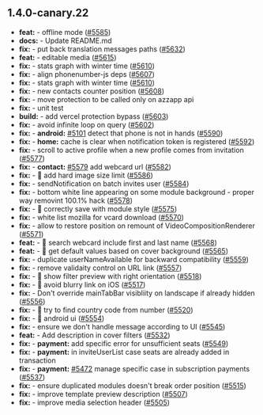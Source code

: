 ## 1.4.0-canary.22

* **feat:**  - offline mode ([#5585](https://github.com/AzzappApp/azzapp/pull/5585))
* **docs:**  - Update README.md
* **fix:**  - put back translation messages paths ([#5632](https://github.com/AzzappApp/azzapp/pull/5632))
* **feat:**  - editable media ([#5615](https://github.com/AzzappApp/azzapp/pull/5615))
* **fix:**  - stats graph with winter time ([#5610](https://github.com/AzzappApp/azzapp/pull/5610))
* **fix:**  - align phonenumber-js deps ([#5607](https://github.com/AzzappApp/azzapp/pull/5607))
* **fix:**  - stats graph with winter time ([#5610](https://github.com/AzzappApp/azzapp/pull/5610))
* **fix:**  - new contacts counter position ([#5608](https://github.com/AzzappApp/azzapp/pull/5608))
* **fix:**  - move protection to be called only on azzapp api
* **fix:**  - unit test
* **build:**  - add vercel protection bypass ([#5603](https://github.com/AzzappApp/azzapp/pull/5603))
* **fix:**  - avoid infinite loop on query ([#5602](https://github.com/AzzappApp/azzapp/pull/5602))
* **fix:**  - **android:** [#5101](https://github.com/AzzappApp/azzapp/pull/5101) detect that phone is not in hands ([#5590](https://github.com/AzzappApp/azzapp/pull/5590))
* **fix:**  - **home:** cache is clear when notification token is registered ([#5592](https://github.com/AzzappApp/azzapp/pull/5592))
* **fix:**  - scroll to active profile when a new profile comes from invitation ([#5577](https://github.com/AzzappApp/azzapp/pull/5577))
* **fix:**  - **contact:** [#5579](https://github.com/AzzappApp/azzapp/pull/5579) add webcard url ([#5582](https://github.com/AzzappApp/azzapp/pull/5582))
* **fix:**  - 🐛 add hard image size limit ([#5586](https://github.com/AzzappApp/azzapp/pull/5586))
* **fix:**  - sendNotification on batch invites user ([#5584](https://github.com/AzzappApp/azzapp/pull/5584))
* **fix:**  - bottom white line appearing on some module background - proper way removint 100.1% hack ([#5578](https://github.com/AzzappApp/azzapp/pull/5578))
* **fix:**  - 🐛 correctly save with module style ([#5575](https://github.com/AzzappApp/azzapp/pull/5575))
* **fix:**  - white list mozilla for vcard download ([#5570](https://github.com/AzzappApp/azzapp/pull/5570))
* **fix:**  - allow to restore position on remount of VideoCompositionRenderer ([#5571](https://github.com/AzzappApp/azzapp/pull/5571))
* **feat:**  - 🎸 search webcard include first and last name ([#5568](https://github.com/AzzappApp/azzapp/pull/5568))
* **feat:**  - 🎸 get default values based on cover background ([#5565](https://github.com/AzzappApp/azzapp/pull/5565))
* **fix:**  - duplicate userNameAvailable for backward compatibility ([#5559](https://github.com/AzzappApp/azzapp/pull/5559))
* **fix:**  - remove validaity control on URL link ([#5557](https://github.com/AzzappApp/azzapp/pull/5557))
* **fix:**  - 🐛 show filter preview with right orientation ([#5518](https://github.com/AzzappApp/azzapp/pull/5518))
* **fix:**  - 🐛 avoid blurry link on iOS ([#5517](https://github.com/AzzappApp/azzapp/pull/5517))
* **fix:**  - Don't override mainTabBar visibliity on landscape if already hidden ([#5556](https://github.com/AzzappApp/azzapp/pull/5556))
* **fix:**  - 🐛 try to find country code from number ([#5520](https://github.com/AzzappApp/azzapp/pull/5520))
* **fix:**  - 🐛 android ui ([#5554](https://github.com/AzzappApp/azzapp/pull/5554))
* **fix:**  - ensure we don't handle message according to UI ([#5545](https://github.com/AzzappApp/azzapp/pull/5545))
* **feat:**  - Add description in cover filters ([#5532](https://github.com/AzzappApp/azzapp/pull/5532))
* **fix:**  - **payment:** add specific error for unsufficient seats ([#5549](https://github.com/AzzappApp/azzapp/pull/5549))
* **fix:**  - **payment:** in inviteUserList case seats are already added in transaction
* **fix:**  - **payment:** [#5472](https://github.com/AzzappApp/azzapp/pull/5472) manage specific case in subscription payments ([#5537](https://github.com/AzzappApp/azzapp/pull/5537))
* **fix:**  - ensure duplicated modules doesn't break order position ([#5515](https://github.com/AzzappApp/azzapp/pull/5515))
* **fix:**  - improve template preview description ([#5507](https://github.com/AzzappApp/azzapp/pull/5507))
* **fix:**  - improve media selection header ([#5505](https://github.com/AzzappApp/azzapp/pull/5505))
